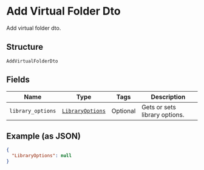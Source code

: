 
# Add Virtual Folder Dto

Add virtual folder dto.

## Structure

`AddVirtualFolderDto`

## Fields

| Name | Type | Tags | Description |
|  --- | --- | --- | --- |
| `library_options` | [`LibraryOptions`](../../doc/models/library-options.md) | Optional | Gets or sets library options. |

## Example (as JSON)

```json
{
  "LibraryOptions": null
}
```

